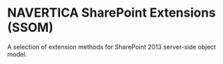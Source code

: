 NAVERTICA SharePoint Extensions (SSOM)
======================================

A selection of extension methods for SharePoint 2013 server-side object model.
